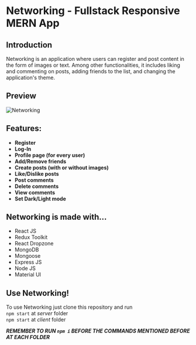 # Networking - Fullstack Responsive MERN App

## Introduction
Networking is an application where users can register and post content in the form of images or text. Among other functionalities, it includes liking and commenting on posts, adding friends to the list, and changing the application's theme.


## Preview
![Networking](https://i.ibb.co/QJnd0GR/Large-GIF-1290x648.gif)

## Features:

- **Register**</br>
- **Log-In**</br>
- **Profile page (for every user)**</br>
- **Add/Remove friends**</br>
- **Create posts (with or without images)**</br>
- **Like/Dislike posts**</br>
- **Post comments**</br>
- **Delete comments**</br>
- **View comments**</br>
- **Set Dark/Light mode**</br>

## Networking is made with...

- React JS <br>
- Redux Toolkit <br>
- React Dropzone <br>
- MongoDB <br>
- Mongoose <br>
- Express JS<br>
- Node JS <br>
- Material UI <br>

## Use Networking!

To use Networking just clone this repository and run </br>
`npm start` at _server_ folder</br>
`npm start` at _client_ folder</br>

**_REMEMBER TO RUN `npm i` BEFORE THE COMMANDS MENTIONED BEFORE AT EACH FOLDER_**</br>
